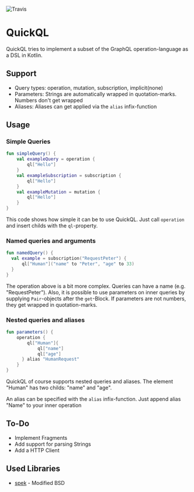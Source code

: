 ![Travis](https://img.shields.io/travis/USER/REPO.svg)
# QuickQL
QuickQL tries to implement a subset of the GraphQL operation-language as a DSL in Kotlin.

## Support
- Query types: operation, mutation, subscription, implicit(none)
- Parameters: Strings are automatically wrapped in quotation-marks. Numbers don't get wrapped
- Aliases: Aliases can get applied via the ``alias`` infix-function

## Usage
### Simple Queries
````kotlin
fun simpleQuery() {
    val exampleQuery = operation {
        ql["Hello"]
    }
    val exampleSubscription = subscription {
        ql["Hello"]
    }
    val exampleMutation = mutation {
        ql["Hello"]
    }
}
````

This code shows how simple it can be to use QuickQL. Just call ``operation`` and insert childs with the ``ql``-property.
### Named queries and arguments
````kotlin
fun namedQuery() {
  val example = subscription("RequestPeter") {
      ql["Human"]("name" to "Peter", "age" to 33)
  }
}
````
The operation above is a bit more complex. Queries can have a name (e.g. "RequestPeter").
Also, it is possible to use parameters on inner queries by supplying ``Pair``-objects after the ``get``-Block.
If parameters are not numbers, they get wrapped in quotation-marks.
### Nested queries and aliases
````kotlin
fun parameters() {
    operation {
        ql["Human"]{
            ql["name"]
            ql["age"]
      } alias "HumanRequest"
    }
}
````
QuickQL of course supports nested queries and aliases. The element "Human" has two childs: "name" and "age".

An alias can be specified with the ``alias`` infix-function. Just append alias "Name" to your inner operation

## To-Do
- Implement Fragments
- Add support for parsing Strings
- Add a HTTP Client

## Used Libraries
- [spek](https://github.com/spekframework/spek) - Modified BSD
